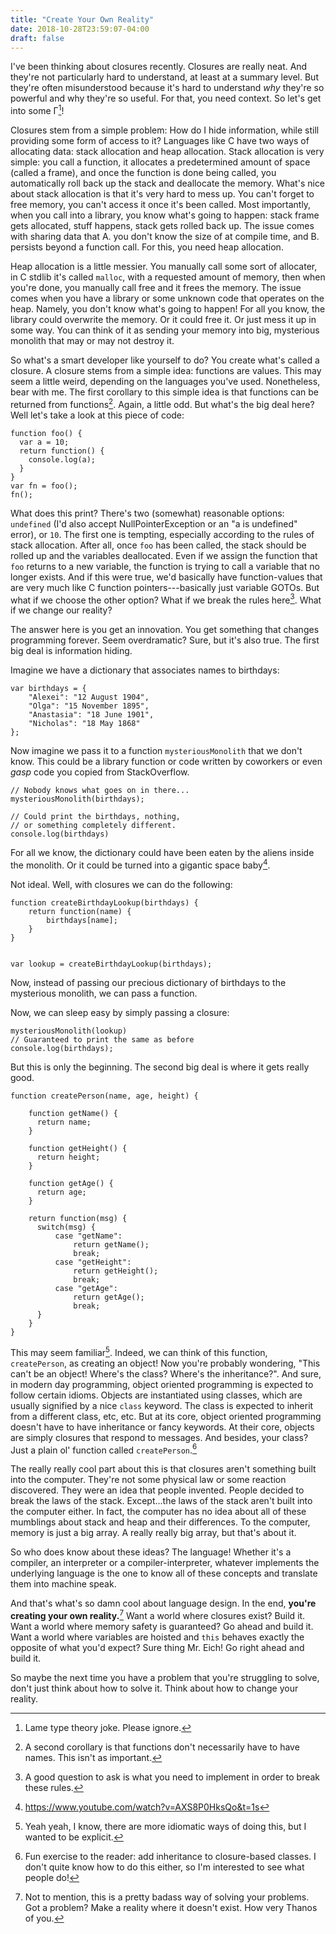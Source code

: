 ```yaml
---
title: "Create Your Own Reality"
date: 2018-10-28T23:59:07-04:00
draft: false
---
```


I've been thinking about closures recently. Closures are really
neat. And they're not particularly hard to understand, at least at a
summary level. But they're often misunderstood because it's hard to
understand *why* they're so powerful and why they're so useful. For
that, you need context. So let's get into some Γ[^1]!

[^1]: Lame type theory joke. Please ignore.

Closures stem from a simple problem: How do I hide information, while
still providing some form of access to it? Languages like C have two
ways of allocating data: stack allocation and heap allocation. Stack
allocation is very simple: you call a function, it allocates a
predetermined amount of space (called a frame), and once the function
is done being called, you automatically roll back up the stack and
deallocate the memory. What's nice about stack allocation is that it's
very hard to mess up. You can't forget to free memory, you can't
access it once it's been called. Most importantly, when you call into
a library, you know what's going to happen: stack frame gets
allocated, stuff happens, stack gets rolled back up. The issue comes
with sharing data that A. you don't know the size of at compile time,
and B. persists beyond a function call. For this, you need heap
allocation.

Heap allocation is a little messier. You manually call some sort of
allocater, in C stdlib it's called `malloc`, with a requested amount of
memory, then when you're done, you manually call free and it frees the
memory. The issue comes when you have a library or some unknown code
that operates on the heap. Namely, you don't know what's going to
happen! For all you know, the library could overwrite the memory. Or
it could free it. Or just mess it up in some way. You can think of it
as sending your memory into big, mysterious monolith that may or may
not destroy it.

So what's a smart developer like yourself to do? You create what's
called a closure. A closure stems from a simple idea: functions are
values. This may seem a little weird, depending on the languages
you've used. Nonetheless, bear with me. The first corollary to this
simple idea is that functions can be returned from functions[^2]. Again, a
little odd. But what's the big deal here? Well let's take a look at
this piece of code:

```
function foo() {
  var a = 10;
  return function() {
    console.log(a);
  }
}
var fn = foo();
fn();
``` 


What does this print? There's two (somewhat) reasonable options:
`undefined` (I'd also accept NullPointerException or an "a is
undefined" error), or `10`. The first one is tempting, especially
according to the rules of stack allocation. After all, once `foo` has
been called, the stack should be rolled up and the variables
deallocated. Even if we assign the function that `foo` returns to a
new variable, the function is trying to call a variable that no longer
exists. And if this were true, we'd basically have function-values
that are very much like C function pointers---basically just variable
GOTOs. But what if we choose the other option? What if we break the
rules here[^3]. What if we change our reality?

[^2]: A second corollary is that functions don't necessarily have to
    have names. This isn't as important.
	
[^3]: A good question to ask is what you need to implement in order
    to break these rules.

The answer here is you get an innovation. You get something that
changes programming forever. Seem overdramatic? Sure, but it's also
true. The first big deal is information hiding.

Imagine we have a dictionary that associates names to birthdays:

```
var birthdays = {
	"Alexei": "12 August 1904",
	"Olga": "15 November 1895",
	"Anastasia": "18 June 1901",
	"Nicholas": "18 May 1868"
};
```

Now imagine we pass it to a function `mysteriousMonolith` that we
don't know. This could be a library function or code written by
coworkers or even *gasp* code you copied from StackOverflow.

```
// Nobody knows what goes on in there...
mysteriousMonolith(birthdays);

// Could print the birthdays, nothing, 
// or something completely different.
console.log(birthdays)
```

For all we know, the dictionary could have been eaten by the aliens
inside the monolith. Or it could be turned into a gigantic space baby[^4].

[^4]: https://www.youtube.com/watch?v=AXS8P0HksQo&t=1s

Not ideal. Well, with closures we can do the following:

```
function createBirthdayLookup(birthdays) {
	return function(name) {
		birthdays[name];
	}
}


var lookup = createBirthdayLookup(birthdays);
```

Now, instead of passing our precious dictionary of birthdays to the
mysterious monolith, we can pass a function. 


Now, we can sleep easy by simply passing a closure:

```
mysteriousMonolith(lookup)
// Guaranteed to print the same as before
console.log(birthdays);
```

But this is only the beginning. The second big deal is where it gets
really good.

```
function createPerson(name, age, height) {
	
	function getName() {
	  return name;
	}
	
	function getHeight() {
	  return height;
	}
	
	function getAge() {
	  return age;
	}
	
	return function(msg) {
	  switch(msg) {
		  case "getName":
			  return getName();
			  break;
		  case "getHeight":
			  return getHeight();
			  break;
		  case "getAge":
			  return getAge();
			  break;
	  }
	}
}
```

This may seem familiar[^5]. Indeed, we can think of this function,
`createPerson`, as creating an object! Now you're probably wondering,
"This can't be an object! Where's the class? Where's the
inheritance?". And sure, in modern day programming, object oriented
programming is expected to follow certain idioms. Objects are
instantiated using classes, which are usually signified by a nice
`class` keyword. The class is expected to inherit from a different
class, etc, etc. But at its core, object oriented programming doesn't
have to have inheritance or fancy keywords. At their core, objects are
simply closures that respond to messages. And besides, your class?
Just a plain ol' function called `createPerson`.[^6]

[^5]: Yeah yeah, I know, there are more idiomatic ways of doing this, but I
	wanted to be explicit.
		
		
[^6]: Fun exercise to the reader: add inheritance to closure-based
    classes. I don't quite know how to do this either, so I'm
    interested to see what people do!

The really really cool part about this is that closures aren't
something built into the computer. They're not some physical law or
some reaction discovered. They were an idea that people
invented. People decided to break the laws of the stack. Except...the
laws of the stack aren't built into the computer either. In fact, the
computer has no idea about all of these mumblings about stack and heap
and their differences. To the computer, memory is just a big array. A
really really big array, but that's about it. 

So who does know about these ideas? The language! Whether it's a
compiler, an interpreter or a compiler-interpreter, whatever
implements the underlying language is the one to know all of these
concepts and translate them into machine speak. 

And that's what's so damn cool about language design. In the end,
**you're creating your own reality.**[^7] Want a world where closures
exist? Build it. Want a world where memory safety is guaranteed? Go
ahead and build it. Want a world where variables are hoisted and
`this` behaves exactly the opposite of what you'd expect? Sure thing
Mr. Eich! Go right ahead and build it.

[^7]: Not to mention, this is a pretty badass way of solving your
    problems. Got a problem? Make a reality where it doesn't
    exist. How very Thanos of you.

So maybe the next time you have a problem that you're struggling to solve,
don't just think about how to solve it. Think about how to change your
reality.


